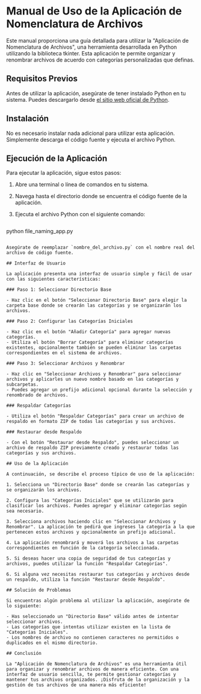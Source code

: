 # Manual de Uso de la Aplicación de Nomenclatura de Archivos

Este manual proporciona una guía detallada para utilizar la "Aplicación de Nomenclatura de Archivos", una herramienta desarrollada en Python utilizando la biblioteca tkinter. Esta aplicación te permite organizar y renombrar archivos de acuerdo con categorías personalizadas que definas.

## Requisitos Previos

Antes de utilizar la aplicación, asegúrate de tener instalado Python en tu sistema. Puedes descargarlo desde [el sitio web oficial de Python](https://www.python.org/downloads/).

## Instalación

No es necesario instalar nada adicional para utilizar esta aplicación. Simplemente descarga el código fuente y ejecuta el archivo Python.

## Ejecución de la Aplicación

Para ejecutar la aplicación, sigue estos pasos:

1. Abre una terminal o línea de comandos en tu sistema.
2. Navega hasta el directorio donde se encuentra el código fuente de la aplicación.
3. Ejecuta el archivo Python con el siguiente comando:

   ```shell
  python file_naming_app.py
   ```

   Asegúrate de reemplazar `nombre_del_archivo.py` con el nombre real del archivo de código fuente.

## Interfaz de Usuario

La aplicación presenta una interfaz de usuario simple y fácil de usar con las siguientes características:

### Paso 1: Seleccionar Directorio Base

- Haz clic en el botón "Seleccionar Directorio Base" para elegir la carpeta base donde se crearán las categorías y se organizarán los archivos.

### Paso 2: Configurar las Categorías Iniciales

- Haz clic en el botón "Añadir Categoría" para agregar nuevas categorías.
- Utiliza el botón "Borrar Categoría" para eliminar categorías existentes, opcionalmente también se pueden eliminar las carpetas correspondientes en el sistema de archivos.

### Paso 3: Seleccionar Archivos y Renombrar

- Haz clic en "Seleccionar Archivos y Renombrar" para seleccionar archivos y aplicarles un nuevo nombre basado en las categorías y subcarpetas.
- Puedes agregar un prefijo adicional opcional durante la selección y renombrado de archivos.

### Respaldar Categorías

- Utiliza el botón "Respaldar Categorías" para crear un archivo de respaldo en formato ZIP de todas las categorías y sus archivos.

### Restaurar desde Respaldo

- Con el botón "Restaurar desde Respaldo", puedes seleccionar un archivo de respaldo ZIP previamente creado y restaurar todas las categorías y sus archivos.

## Uso de la Aplicación

A continuación, se describe el proceso típico de uso de la aplicación:

1. Selecciona un "Directorio Base" donde se crearán las categorías y se organizarán los archivos.

2. Configura las "Categorías Iniciales" que se utilizarán para clasificar los archivos. Puedes agregar y eliminar categorías según sea necesario.

3. Selecciona archivos haciendo clic en "Seleccionar Archivos y Renombrar". La aplicación te pedirá que ingreses la categoría a la que pertenecen estos archivos y opcionalmente un prefijo adicional.

4. La aplicación renombrará y moverá los archivos a las carpetas correspondientes en función de la categoría seleccionada.

5. Si deseas hacer una copia de seguridad de tus categorías y archivos, puedes utilizar la función "Respaldar Categorías".

6. Si alguna vez necesitas restaurar tus categorías y archivos desde un respaldo, utiliza la función "Restaurar desde Respaldo".

## Solución de Problemas

Si encuentras algún problema al utilizar la aplicación, asegúrate de lo siguiente:

- Has seleccionado un "Directorio Base" válido antes de intentar seleccionar archivos.
- Las categorías que intentas utilizar existen en la lista de "Categorías Iniciales".
- Los nombres de archivo no contienen caracteres no permitidos o duplicados en el mismo directorio.

## Conclusión

La "Aplicación de Nomenclatura de Archivos" es una herramienta útil para organizar y renombrar archivos de manera eficiente. Con una interfaz de usuario sencilla, te permite gestionar categorías y mantener tus archivos organizados. ¡Disfruta de la organización y la gestión de tus archivos de una manera más eficiente!
